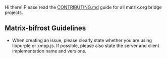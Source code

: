 Hi there! Please read the [CONTRIBUTING.md](https://github.com/matrix-org/matrix-appservice-bridge/blob/develop/CONTRIBUTING.md) guide for all matrix.org bridge
projects.

## Matrix-bifrost Guidelines

 - When creating an issue, please clearly state whether you are using libpurple or xmpp.js. If possible, please also state the server and client implementation name and versions.
